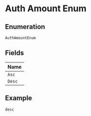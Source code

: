 
# Auth Amount Enum

## Enumeration

`AuthAmountEnum`

## Fields

| Name |
|  --- |
| `Asc` |
| `Desc` |

## Example

```
desc
```


